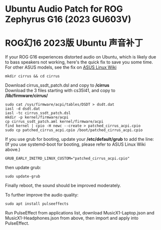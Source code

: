 # Ubuntu Audio Patch for ROG Zephyrus G16 (2023 GU603V)

# ROG幻16 2023版 Ubuntu 声音补丁

If your ROG G16 experiences distorted audio on Ubuntu, which is likely due to bass speakers not working, here's the quick fix to save you some time.
For other ASUS models, see the fix on [ASUS Linux Wiki](https://asus-linux.org/wiki/cirrus-amps/)

```
mkdir cirrus && cd cirrus
```
Download cirrus_ssdt_patch.dsl and copy to <b>/cirrus</b> <br>
Download the 3 files starting with cs35l41, and copy to <b>/lib/firmware/cirrus/</b>

```
sudo cat /sys/firmware/acpi/tables/DSDT > dsdt.dat
iasl -d dsdt.dat
iasl -tc cirrus_ssdt_patch.dsl
mkdir -p kernel/firmware/acpi
cp cirrus_ssdt_patch.aml kernel/firmware/acpi
find kernel | cpio -H newc --create > patched_cirrus_acpi.cpio
sudo cp patched_cirrus_acpi.cpio /boot/patched_cirrus_acpi.cpio
```

If you use grub for booting, update your <b>/etc/default/grub</b> to add the line: <br>
(If you use systemd-boot for booting, please refer to ASUS Linux Wiki above.)

```
GRUB_EARLY_INITRD_LINUX_CUSTOM="patched_cirrus_acpi.cpio"
```
then update grub:
```
sudo update-grub
```

Finally reboot, the sound should be improved moderately. 

To further improve the audio quality:

```
sudo apt install pulseeffects
```
Run PulseEffect from applications list, download MusicX1-Laptop.json and MusicX1-Headphones.json from above, then import and apply into PulseEffect.
